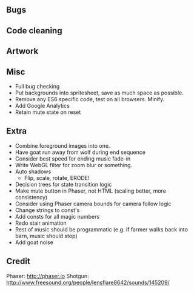 Bugs
----

Code cleaning
-------------


Artwork
-------


Misc
----
- Full bug checking
- Put backgrounds into spritesheet, save as much space as possible.
- Remove any ES6 specific code, test on all browsers. Minify.
- Add Google Analytics
- Retain mute state on reset

Extra
-----
- Combine foreground images into one.
- Have goat run away from wolf during end sequence
- Consider best speed for ending music fade-in
- Write WebGL filter for zoom blur or something.
- Auto shadows
    + Flip, scale, rotate, ERODE!
- Decision trees for state transition logic
- Make mute button in Phaser, not HTML (scaling better, more consistency)
- Consider using Phaser camera bounds for camera follow logic
- Change strings to const's
- Add consts for all magic numbers
- Redo stair animation
- Rest of music should be programmatic (e.g. if farmer walks back into barn, music should stop)
- Add goat noise

Credit
------
Phaser: http://phaser.io
Shotgun: http://www.freesound.org/people/lensflare8642/sounds/145209/

